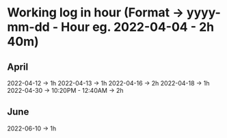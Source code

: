 # Working log in hour (Format -> yyyy-mm-dd - Hour eg. 2022-04-04 - 2h 40m)


## April

2022-04-12 -> 1h 
2022-04-13 -> 1h 
2022-04-16 -> 2h 
2022-04-18 -> 1h
2022-04-30 -> 10:20PM - 12:40AM -> 2h


## June
2022-06-10 -> 1h


